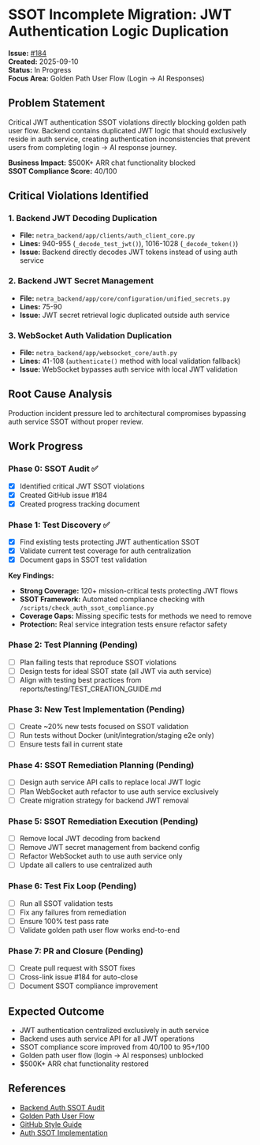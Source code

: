 # SSOT Incomplete Migration: JWT Authentication Logic Duplication

**Issue:** [#184](https://github.com/netra-systems/netra-apex/issues/184)  
**Created:** 2025-09-10  
**Status:** In Progress  
**Focus Area:** Golden Path User Flow (Login → AI Responses)

## Problem Statement

Critical JWT authentication SSOT violations directly blocking golden path user flow. Backend contains duplicated JWT logic that should exclusively reside in auth service, creating authentication inconsistencies that prevent users from completing login → AI response journey.

**Business Impact:** $500K+ ARR chat functionality blocked  
**SSOT Compliance Score:** 40/100

## Critical Violations Identified

### 1. Backend JWT Decoding Duplication
- **File:** `netra_backend/app/clients/auth_client_core.py`
- **Lines:** 940-955 (`_decode_test_jwt()`), 1016-1028 (`_decode_token()`)
- **Issue:** Backend directly decodes JWT tokens instead of using auth service

### 2. Backend JWT Secret Management  
- **File:** `netra_backend/app/core/configuration/unified_secrets.py`
- **Lines:** 75-90
- **Issue:** JWT secret retrieval logic duplicated outside auth service

### 3. WebSocket Auth Validation Duplication
- **File:** `netra_backend/app/websocket_core/auth.py` 
- **Lines:** 41-108 (`authenticate()` method with local validation fallback)
- **Issue:** WebSocket bypasses auth service with local JWT validation

## Root Cause Analysis
Production incident pressure led to architectural compromises bypassing auth service SSOT without proper review.

## Work Progress

### Phase 0: SSOT Audit ✅
- [x] Identified critical JWT SSOT violations
- [x] Created GitHub issue #184
- [x] Created progress tracking document

### Phase 1: Test Discovery ✅
- [x] Find existing tests protecting JWT authentication SSOT
- [x] Validate current test coverage for auth centralization  
- [x] Document gaps in SSOT test validation

**Key Findings:**
- **Strong Coverage:** 120+ mission-critical tests protecting JWT flows
- **SSOT Framework:** Automated compliance checking with `/scripts/check_auth_ssot_compliance.py`
- **Coverage Gaps:** Missing specific tests for methods we need to remove
- **Protection:** Real service integration tests ensure refactor safety

### Phase 2: Test Planning (Pending)
- [ ] Plan failing tests that reproduce SSOT violations
- [ ] Design tests for ideal SSOT state (all JWT via auth service)
- [ ] Align with testing best practices from reports/testing/TEST_CREATION_GUIDE.md

### Phase 3: New Test Implementation (Pending)  
- [ ] Create ~20% new tests focused on SSOT validation
- [ ] Run tests without Docker (unit/integration/staging e2e only)
- [ ] Ensure tests fail in current state

### Phase 4: SSOT Remediation Planning (Pending)
- [ ] Design auth service API calls to replace local JWT logic
- [ ] Plan WebSocket auth refactor to use auth service exclusively
- [ ] Create migration strategy for backend JWT removal

### Phase 5: SSOT Remediation Execution (Pending)
- [ ] Remove local JWT decoding from backend
- [ ] Remove JWT secret management from backend config
- [ ] Refactor WebSocket auth to use auth service only
- [ ] Update all callers to use centralized auth

### Phase 6: Test Fix Loop (Pending)
- [ ] Run all SSOT validation tests
- [ ] Fix any failures from remediation
- [ ] Ensure 100% test pass rate
- [ ] Validate golden path user flow works end-to-end

### Phase 7: PR and Closure (Pending)
- [ ] Create pull request with SSOT fixes
- [ ] Cross-link issue #184 for auto-close
- [ ] Document SSOT compliance improvement

## Expected Outcome
- JWT authentication centralized exclusively in auth service
- Backend uses auth service API for all JWT operations  
- SSOT compliance score improved from 40/100 to 95+/100
- Golden path user flow (login → AI responses) unblocked
- $500K+ ARR chat functionality restored

## References
- [Backend Auth SSOT Audit](reports/auth/BACKEND_AUTH_SSOT_AUDIT_20250107.md)
- [Golden Path User Flow](docs/GOLDEN_PATH_USER_FLOW_COMPLETE.md)
- [GitHub Style Guide](GITHUB_STYLE_GUIDE.md)
- [Auth SSOT Implementation](reports/auth/AUTH_SSOT_IMPLEMENTATION_COMPLETE_20250107.md)
